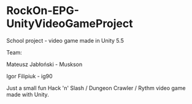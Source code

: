 # RockOn-EPG-UnityVideoGameProject
School project - video game made in Unity 5.5

Team:

Mateusz Jabłoński - Muskson

Igor Filipiuk - ig90

Just a small fun Hack 'n' Slash / Dungeon Crawler / Rythm video game made with Unity.
